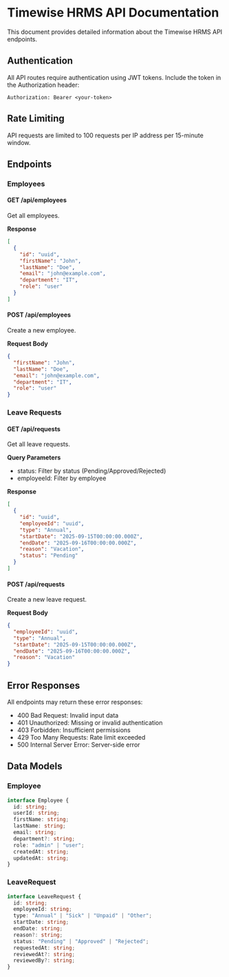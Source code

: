 # Timewise HRMS API Documentation

This document provides detailed information about the Timewise HRMS API endpoints.

## Authentication

All API routes require authentication using JWT tokens. Include the token in the Authorization header:

```
Authorization: Bearer <your-token>
```

## Rate Limiting

API requests are limited to 100 requests per IP address per 15-minute window.

## Endpoints

### Employees

#### GET /api/employees

Get all employees.

**Response**

```json
[
  {
    "id": "uuid",
    "firstName": "John",
    "lastName": "Doe",
    "email": "john@example.com",
    "department": "IT",
    "role": "user"
  }
]
```

#### POST /api/employees

Create a new employee.

**Request Body**

```json
{
  "firstName": "John",
  "lastName": "Doe",
  "email": "john@example.com",
  "department": "IT",
  "role": "user"
}
```

### Leave Requests

#### GET /api/requests

Get all leave requests.

**Query Parameters**

- status: Filter by status (Pending/Approved/Rejected)
- employeeId: Filter by employee

**Response**

```json
[
  {
    "id": "uuid",
    "employeeId": "uuid",
    "type": "Annual",
    "startDate": "2025-09-15T00:00:00.000Z",
    "endDate": "2025-09-16T00:00:00.000Z",
    "reason": "Vacation",
    "status": "Pending"
  }
]
```

#### POST /api/requests

Create a new leave request.

**Request Body**

```json
{
  "employeeId": "uuid",
  "type": "Annual",
  "startDate": "2025-09-15T00:00:00.000Z",
  "endDate": "2025-09-16T00:00:00.000Z",
  "reason": "Vacation"
}
```

## Error Responses

All endpoints may return these error responses:

- 400 Bad Request: Invalid input data
- 401 Unauthorized: Missing or invalid authentication
- 403 Forbidden: Insufficient permissions
- 429 Too Many Requests: Rate limit exceeded
- 500 Internal Server Error: Server-side error

## Data Models

### Employee

```typescript
interface Employee {
  id: string;
  userId: string;
  firstName: string;
  lastName: string;
  email: string;
  department?: string;
  role: "admin" | "user";
  createdAt: string;
  updatedAt: string;
}
```

### LeaveRequest

```typescript
interface LeaveRequest {
  id: string;
  employeeId: string;
  type: "Annual" | "Sick" | "Unpaid" | "Other";
  startDate: string;
  endDate: string;
  reason?: string;
  status: "Pending" | "Approved" | "Rejected";
  requestedAt: string;
  reviewedAt?: string;
  reviewedBy?: string;
}
```
